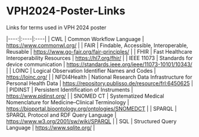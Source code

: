 # VPH2024-Poster-Links
Links for terms used in VPH 2024 poster

|----:|:----|:----|
| CWL | Common Workflow Language | <https://www.commonwl.org/> |
| FAIR | Findable, Accessible, Interoperable, Reusable | <https://www.go-fair.org/fair-principles/> |
| FHIR | Fast Healthcare Interoperability Resources | <https://hl7.org/fhir/> |
| IEEE 11073 | Standards for device communication | <https://standards.ieee.org/ieee/11073-10101/10343/> |
| LOINC | Logical Observation Identifier Names and Codes | <https://loinc.org/> |
| NFDI4Health | National Research Data Infrastructure for Personal Health Data | <https://repository.publisso.de/resource/frl:6450625> |
| PIDINST | Persistent Identification of Instruments | <https://www.pidinst.org/> |
| SNOMED CT | Systematized Medical Nomenclature for Medicine–Clinical Terminology | <https://bioportal.bioontology.org/ontologies/SNOMEDCT> |
| SPARQL | SPARQL Protocol and RDF Query Language | <https://www.w3.org/2001/sw/wiki/SPARQL> |
| SQL	| Structured Query Language | <https://www.sqlite.org/> |
